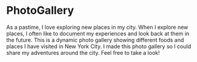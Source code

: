 # PhotoGallery
As a pastime, I love exploring new places in my city. When I explore new places, I often like to document my experiences and look back at them in the future.
This is a dynamic photo gallery showing different foods and places I have visited in New York City. I made this photo gallery so I could share my adventures around the city. Feel free to take a look!
